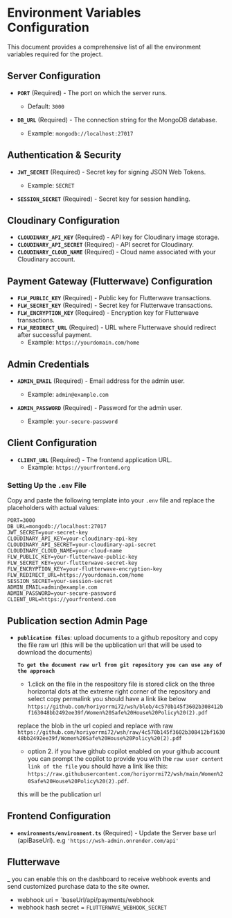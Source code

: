 # Environment Variables Configuration

This document provides a comprehensive list of all the environment variables required for the project.

## **Server Configuration**

- **`PORT`** (Required) - The port on which the server runs.

  - Default: `3000`

- **`DB_URL`** (Required) - The connection string for the MongoDB database.
  - Example: `mongodb://localhost:27017`

## **Authentication & Security**

- **`JWT_SECRET`** (Required) - Secret key for signing JSON Web Tokens.

  - Example: `SECRET`

- **`SESSION_SECRET`** (Required) - Secret key for session handling.

## **Cloudinary Configuration**

- **`CLOUDINARY_API_KEY`** (Required) - API key for Cloudinary image storage.
- **`CLOUDINARY_API_SECRET`** (Required) - API secret for Cloudinary.
- **`CLOUDINARY_CLOUD_NAME`** (Required) - Cloud name associated with your Cloudinary account.

## **Payment Gateway (Flutterwave) Configuration**

- **`FLW_PUBLIC_KEY`** (Required) - Public key for Flutterwave transactions.
- **`FLW_SECRET_KEY`** (Required) - Secret key for Flutterwave transactions.
- **`FLW_ENCRYPTION_KEY`** (Required) - Encryption key for Flutterwave transactions.
- **`FLW_REDIRECT_URL`** (Required) - URL where Flutterwave should redirect after successful payment.
  - Example: `https://yourdomain.com/home`

## **Admin Credentials**

- **`ADMIN_EMAIL`** (Required) - Email address for the admin user.

  - Example: `admin@example.com`

- **`ADMIN_PASSWORD`** (Required) - Password for the admin user.
  - Example: `your-secure-password`

## **Client Configuration**

- **`CLIENT_URL`** (Required) - The frontend application URL.
  - Example: `https://yourfrontend.org`

### **Setting Up the `.env` File**

Copy and paste the following template into your `.env` file and replace the placeholders with actual values:

```env
PORT=3000
DB_URL=mongodb://localhost:27017
JWT_SECRET=your-secret-key
CLOUDINARY_API_KEY=your-cloudinary-api-key
CLOUDINARY_API_SECRET=your-cloudinary-api-secret
CLOUDINARY_CLOUD_NAME=your-cloud-name
FLW_PUBLIC_KEY=your-flutterwave-public-key
FLW_SECRET_KEY=your-flutterwave-secret-key
FLW_ENCRYPTION_KEY=your-flutterwave-encryption-key
FLW_REDIRECT_URL=https://yourdomain.com/home
SESSION_SECRET=your-session-secret
ADMIN_EMAIL=admin@example.com
ADMIN_PASSWORD=your-secure-password
CLIENT_URL=https://yourfrontend.com
```

## **Publication section Admin Page**

- **`publication files`**: upload documents to a github repository and copy the file raw url (this will be the
  upblication url that will be used to download the documents)

  **`To get the document raw url from git repository you can use any of the approach`**

  - 1.click on the file in the respository file is stored click on the three horizontal dots at the extreme right corner of the repository and select copy permalink you should have a link like below
    `https://github.com/horiyorrmi72/wsh/blob/4c570b145f3602b308412bf163048bb2492ee39f/Women%20Safe%20House%20Policy%20(2).pdf`

  replace the blob in the url copied and replace with raw
  ` https://github.com/horiyorrmi72/wsh/raw/4c570b145f3602b308412bf163048bb2492ee39f/Women%20Safe%20House%20Policy%20(2).pdf`

  - option 2. if you have github copilot enabled on your github account you can prompt the copilot to provide you with the `raw user content link of the file` you should have a link like this: `https://raw.githubusercontent.com/horiyorrmi72/wsh/main/Women%20Safe%20House%20Policy%20(2).pdf`.

  this will be the publication url

## **Frontend Configuration**

- **`environments/environment.ts`** (Required) - Update the Server base url (apiBaseUrl). e.g `'https://wsh-admin.onrender.com/api'`


## **Flutterwave**
_ you can enable this on the dashboard to receive webhook events and send customized purchase data to the site owner.
- webhook uri = `baseUrl/api/payments/webhook
- webhook hash secret = `FLUTTERWAVE_WEBHOOK_SECRET`